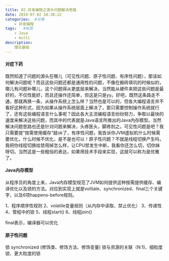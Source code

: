 ```yaml
---
title: 02.并发编程之源头问题解决思路
date: 2019-07-02 18:38:22
categories:  #分类
    - 并发编程
tags:   #标签
    - Java
    - multi
description: 
    理论基础
---
```


#### 对症下药
既然知道了问题的源头在哪儿（可见性问题、原子性问题、有序性问题），那该如何解决问题呢？而且这些问题还都是通用性的问题，不像在搬砖填坑的时候似的，哪儿有问题补哪儿，这个问题得从更底层来解决，当然能从硬件来把这些问题是最好的，不仅性能好，而且还操作还简单，但这是只是yy。好吧，既然这条路走不通，那就再换一条，从操作系统上怎么样？当然也是可以的，但各大编程语言并不看好这种形式，因为如果从操作系统层面上解决了，那只需要控制操作系统就行了，还有这些编程语言什么事呢？因此各大主流编程语言纷纷努力，争取以最快的速度来解决这些问题，而其中的代表就是Java语言所推出的Java内存模型。当然解决问题思路也还是针对问题来解决，头疼医头，脚疼刖之。可见性问题是吧？我只需要提“按需使用缓存”就ok了，有序性问题，我告诉你JVM虚拟机什么时候需要优化，什么时候不优化，是不是也可以！原子性问题？不就是线程切换产生吗，我把你线程切换给禁用掉怎么样，让CPU禁发生中断，我看你还怎么切，切你妹呀切。当然这是一些粗俗的表达，如果用技术手段来实现，这就可以称为是优雅了。

#### Java内存模型
从程序员的角度上来，Java内存模型规范了JVM如何提供这种按需提供缓存、编译优化以及锁的方法。对应到实现上就是volitale、synchronized、final三个关键字，以及6项happens-before规则。

1、程序顺序性规则 
2、volatile变量规则（从内存中读取、禁止优化）
3、传递性
4、管程中的锁
5、线程start()
6、线程join()


final表示，编译器可以优化
#### 原子性问题
锁
synchronized (修饰类、修饰方法、修饰变量)
锁与资源的关联（N:1)、细粒度锁、更大粒度的锁
